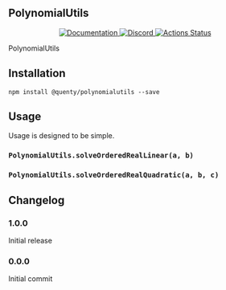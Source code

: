## PolynomialUtils
<div align="center">
  <a href="http://quenty.github.io/api/">
    <img src="https://img.shields.io/badge/docs-website-green.svg" alt="Documentation" />
  </a>
  <a href="https://discord.gg/mhtGUS8">
    <img src="https://img.shields.io/badge/discord-nevermore-blue.svg" alt="Discord" />
  </a>
  <a href="https://github.com/Quenty/NevermoreEngine/actions">
    <img src="https://github.com/Quenty/NevermoreEngine/workflows/luacheck/badge.svg" alt="Actions Status" />
  </a>
</div>

PolynomialUtils

## Installation
```
npm install @quenty/polynomialutils --save
```

## Usage
Usage is designed to be simple.

### `PolynomialUtils.solveOrderedRealLinear(a, b)`

### `PolynomialUtils.solveOrderedRealQuadratic(a, b, c)`


## Changelog

### 1.0.0
Initial release

### 0.0.0
Initial commit
